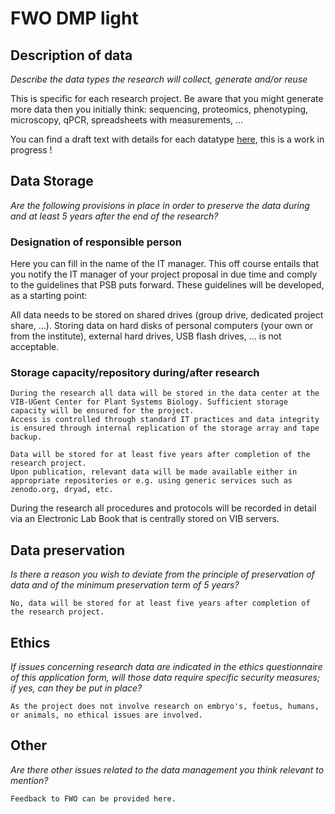 # FWO DMP light

## Description of data

*Describe the data types the research will collect, generate and/or reuse*

This is specific for each research project. Be aware that you might generate more data then you initially think: sequencing, proteomics, phenotyping, microscopy, qPCR, spreadsheets with measurements, ...

You can find a draft text with details for each datatype [here](datatypes/datatypes.md), this is a work in progress !

## Data Storage

*Are the following provisions in place in order to preserve the data during and at least 5 years after the end of the research?*

### Designation of responsible person

Here you can fill in the name of the IT manager. This off course entails that you notify the IT manager of your project proposal in due time and comply to the guidelines that PSB puts forward. These guidelines will be developed, as a starting point:

All data needs to be stored on shared drives (group drive, dedicated project share, ...). Storing data on hard disks of personal computers (your own or from the institute), external hard drives, USB flash drives, ... is not acceptable.

### Storage capacity/repository during/after research

```
During the research all data will be stored in the data center at the VIB-UGent Center for Plant Systems Biology. Sufficient storage capacity will be ensured for the project.
Access is controlled through standard IT practices and data integrity is ensured through internal replication of the storage array and tape backup.

Data will be stored for at least five years after completion of the research project.
Upon publication, relevant data will be made available either in appropriate repositories or e.g. using generic services such as zenodo.org, dryad, etc.   
```

During the research all procedures and protocols will be recorded in detail via an Electronic Lab Book that is centrally stored on VIB servers.

## Data preservation

*Is there a reason you wish to deviate from the principle of preservation of data and of the minimum preservation term of 5 years?*

```
No, data will be stored for at least five years after completion of the research project.
```

## Ethics

*If issues concerning research data are indicated in the ethics questionnaire of this application form, will those data require specific security measures; if yes, can they be put in place?*

```
As the project does not involve research on embryo's, foetus, humans, or animals, no ethical issues are involved.
```

## Other

*Are there other issues related to the data management you think relevant to mention?*

```
Feedback to FWO can be provided here.
```
